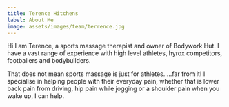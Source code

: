 ```yaml
---
title: Terence Hitchens
label: About Me
image: assets/images/team/terrence.jpg
---
```

Hi I am Terence, a sports massage therapist and owner of Bodywork Hut. I have a vast range of experience with high level athletes, hyrox competitors, footballers and bodybuilders.

That does not mean sports massage is just for athletes.....far from it! I specialise in helping people with their everyday pain, whether that is lower back pain from driving, hip pain while jogging or a shoulder pain when you wake up, I can help.

